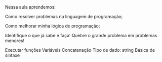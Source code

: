 Nessa aula aprendemos:

Como resolver problemas na linguagem de programação;

Como melhorar minha lógica de programação;

Identifique o que já sabe e faça!
Quebre o grande problema em problemas menores!

Executar funções
Variáveis
Concatenação
Tipo de dado: string
Básica de sintaxe